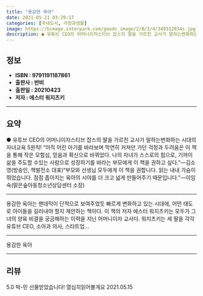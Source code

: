 ```yaml
---
title: "용감한 육아"
date: 2021-05-21 03:29:17
categories: [국내도서, 가정과생활]
image: https://bimage.interpark.com/goods_image/2/0/3/4/349312034s.jpg
description: ● 유튜브 CEO의 어머니이자스티브 잡스의 딸을 가르친 교사가 말하는변화하는 시대의 자녀교육 5원칙! “아직 어린 아기를 바라보며 막연히 커져만 가던 걱정과 두려움은 이 책을 통해 작은 모험심, 믿음과 확신으로 바뀌었다. 나의 자녀가 스스로의 힘으로, 기꺼이 삶을 주도할 수있는 사람
---
```


## **정보**

- **ISBN : 9791191187861**
- **출판사 : 반비**
- **출판일 : 20210423**
- **저자 : 에스터 워지츠키**

------



## **요약**

●  유튜브 CEO의 어머니이자스티브 잡스의 딸을 가르친 교사가 말하는변화하는 시대의 자녀교육 5원칙!  “아직 어린 아기를 바라보며 막연히 커져만 가던 걱정과 두려움은 이 책을 통해 작은 모험심, 믿음과 확신으로 바뀌었다. 나의 자녀가 스스로의 힘으로, 기꺼이 삶을 주도할 수있는 사람으로 성장하기를 바라는 부모에게 이 책을 권하고 싶다.”―김소영(방송인, 책발전소 대표)“부모와 선생님 모두에게 이 책을 권합니다. 읽는 내내 가슴이 뛰었습니다. 점점 좁아지는 육아의 시야를 더 크고 넓게 만들어주기 때문입니다.”―이임숙(맑은숲아동청소년상담센터 소장)

------

용감한 육아는 팬데믹이 단적으로 보여주었듯 빠르게 변화하고 있는 시대에, 어떤 태도로 아이들을 길러내야 할지 제안하는 책이다. 이 책의 저자 에스터 워지츠키는 모두가 그녀의 양육 비결을 궁금해하는 이력을 지닌 어머니이자 교사다. 워지츠키는 세 딸을 각각 유튜브 CEO, 소아과 의사, 스타트업... 

------


용감한 육아 

------


## **리뷰** 

5.0 박-민 선물받았습니다! 열심히읽어볼게요 2021.05.15 <br/>